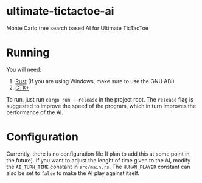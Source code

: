 # ultimate-tictactoe-ai
Monte Carlo tree search based AI for Ultimate TicTacToe

# Running
You will need:
1. [Rust](https://www.rust-lang.org/en-US/) (If you are using Windows, make sure to use the GNU ABI)
2. [GTK+](https://www.gtk.org/download/index.php)

To run, just run `cargo run --release` in the project root. The `release` flag is suggested to improve the speed of the program, which in turn improves the performance of the AI.

# Configuration
Currently, there is no configuration file (I plan to add this at some point in the future). If you want to adjust the lenght of time given to the AI, modify the `AI_TURN_TIME` constant in `src/main.rs`. The `HUMAN_PLAYER` constant can also be set to `false` to make the AI play against itself.
